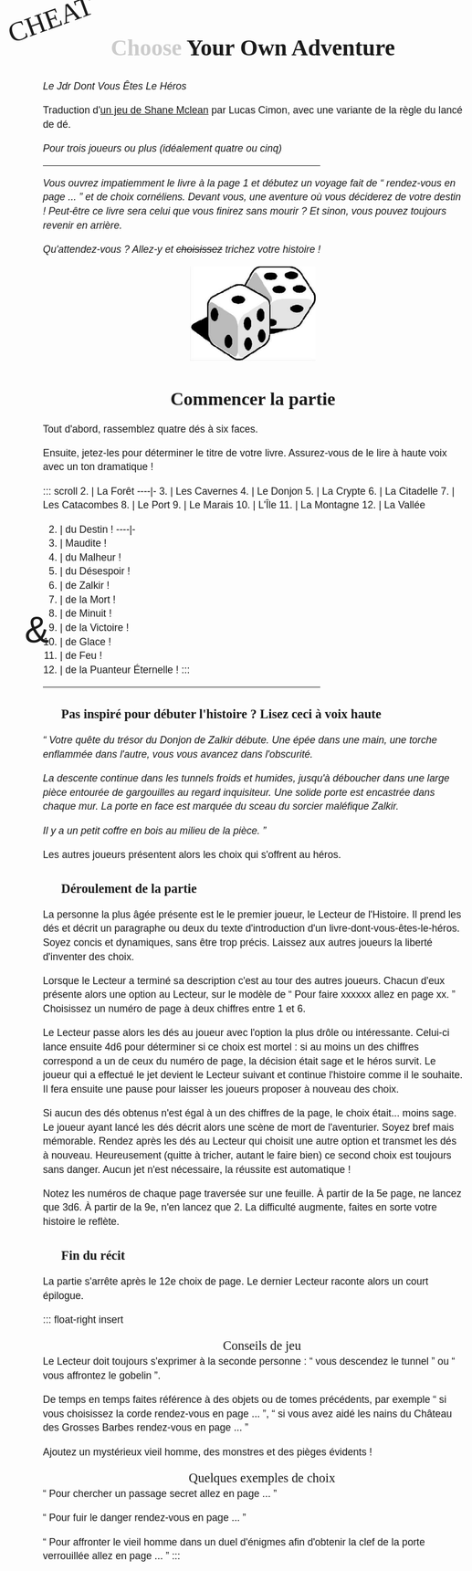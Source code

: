 # <span class="choose">Choose</span> Your Own Adventure
<div class="cheat">Cheat</div>

_Le Jdr Dont Vous Êtes Le Héros_

Traduction d'[un jeu de Shane Mclean](http://cheatyourownadventure.co.uk) par Lucas Cimon, avec une variante de la règle du lancé de dé.

_Pour trois joueurs ou plus (idéalement quatre ou cinq)_

---

_Vous ouvrez impatiemment le livre à la page 1 et débutez un voyage fait de “ rendez-vous en page ... ” et de choix cornéliens.
Devant vous, une aventure où vous déciderez de votre destin !
Peut-être ce livre sera celui que vous finirez sans mourir ?
Et sinon, vous pouvez toujours revenir en arrière._

_Qu'attendez-vous ? Allez-y et ~~choisissez~~ trichez votre histoire !_

![](dice.png)

## Commencer la partie

Tout d'abord, rassemblez quatre dés à six faces.

Ensuite, jetez-les pour déterminer le titre de votre livre.
Assurez-vous de le lire à haute voix avec un ton dramatique !

::: scroll
2.  | La Forêt
----|-
3.  | Les Cavernes
4.  | Le Donjon
5.  | La Crypte
6.  | La Citadelle
7.  | Les Catacombes
8.  | Le Port
9.  | Le Marais
10. | L'Île
11. | La Montagne
12. | La Vallée

<div class="and">&</div>

2.  | du Destin !
----|-
3.  | Maudite !
4.  | du Malheur !
5.  | du Désespoir !
6.  | de Zalkir !
7.  | de la Mort !
8.  | de Minuit !
9.  | de la Victoire !
10. | de Glace !
11. | de Feu !
12. | de la Puanteur Éternelle !
:::
---

### Pas inspiré pour débuter l'histoire ? Lisez ceci à voix haute

_“ Votre quête du trésor du Donjon de Zalkir débute.
Une épée dans une main, une torche enflammée dans l'autre, vous vous avancez dans l'obscurité._

_La descente continue dans les tunnels froids et humides, jusqu'à déboucher dans une large pièce
entourée de gargouilles au regard inquisiteur. Une solide porte est encastrée dans chaque mur.
La porte en face est marquée du sceau du sorcier maléfique Zalkir._

_Il y a un petit coffre en bois au milieu de la pièce. ”_

Les autres joueurs présentent alors les choix qui s'offrent au héros.


### Déroulement de la partie

La personne la plus âgée présente est le le premier joueur, le Lecteur de l'Histoire.
Il prend les dés et décrit un paragraphe ou deux du texte d'introduction d'un livre-dont-vous-êtes-le-héros.
Soyez concis et dynamiques, sans être trop précis. Laissez aux autres joueurs la liberté d'inventer des choix.

Lorsque le Lecteur a terminé sa description c'est au tour des autres joueurs.
Chacun d'eux présente alors une option au Lecteur, sur le modèle de
“ Pour faire xxxxxx allez en page xx. ” Choisissez un numéro de page à deux chiffres entre 1 et 6.

Le Lecteur passe alors les dés au joueur avec l'option la plus drôle ou intéressante.
Celui-ci lance ensuite 4d6 pour déterminer si ce choix est mortel :
si au moins un des chiffres correspond a un de ceux du numéro de page,
la décision était sage et le héros survit.
Le joueur qui a effectué le jet devient le Lecteur suivant et continue l'histoire comme il le souhaite.
Il fera ensuite une pause pour laisser les joueurs proposer à nouveau des choix.

Si aucun des dés obtenus n'est égal à un des chiffres de la page,
le choix était... moins sage.
Le joueur ayant lancé les dés décrit alors une scène de mort de l'aventurier.
Soyez bref mais mémorable. Rendez après les dés au Lecteur qui choisit une autre option et transmet les dés à nouveau.
Heureusement (quitte à tricher, autant le faire bien) ce second choix est toujours sans danger.
Aucun jet n'est nécessaire, la réussite est automatique !

Notez les numéros de chaque page traversée sur une feuille.
À partir de la 5e page, ne lancez que 3d6. À partir de la 9e, n'en lancez que 2.
La difficulté augmente, faites en sorte votre histoire le reflète.


### Fin du récit

La partie s'arrête après le 12e choix de page.
Le dernier Lecteur raconte alors un court épilogue.

::: float-right insert
<header class="h3">Conseils de jeu</header>
Le Lecteur doit toujours s'exprimer à la seconde personne :
“ vous descendez le tunnel ” ou “ vous affrontez le gobelin ”.

De temps en temps faites référence à des objets ou de tomes précédents,
par exemple “ si vous choisissez la corde rendez-vous en page ... ”,
“ si vous avez aidé les nains du Château des Grosses Barbes rendez-vous en page ... ”

Ajoutez un mystérieux vieil homme, des monstres et des pièges évidents !

<header class="h3">Quelques exemples de choix</header>
“ Pour chercher un passage secret allez en page ... ”

“ Pour fuir le danger rendez-vous en page ... ”

“ Pour affronter le vieil homme dans un duel d'énigmes afin d'obtenir la clef de la porte verrouillée allez en page ... ”
:::

<style type="text/css">
@font-face {
  font-family: Ringbearer;
  src: url('RINGBEARER.TTF') format('truetype');
}
@font-face {
  font-family: TampusSansITC;
  src: url('TEMPSITC.TTF') format('truetype');
}
body {
  max-width: 46rem;
  margin: 0 auto;
  padding: 0 4rem;
  font-family: Calibri,Arial,sans-serif;
  font-size: 1.1rem;
  line-height: 1.4;
}
h1, h2 {
  font-family: Ringbearer;
  font-size: 2.5rem;
  text-align: center;
}
@media print { h1 { margin: 6rem 0; } }
h2 {
  font-size: 2rem;
  margin-bottom: 0;
}
@media print { h2 { margin-top: 8rem; } }
h3, .h3 {
  font-family: Ringbearer;
  font-size: 1.4rem;
  margin-left: 2rem;
  margin-bottom: 0;
}
img {
  display: block;
  margin: 0 auto;
  max-width: 30%;
}
.scroll {
  background-image: url(scroll.png);
  background-size: cover;
  background-repeat: no-repeat;
  background-position-y: -2.5rem;
  padding: 2rem;
}
@media print {
  .scroll {
    background-position-y: -1rem;
    background-position-x: -3.5rem;
    background-size: 120%;
  }
}
table {
  padding: 2.5rem 0;
  break-inside: avoid;
}
table:first-of-type {
  float: left;
  margin-left: 9rem;
  margin-right: 3rem;
}
@media print { table:first-of-type { margin-left: 3rem; } }
table:nth-of-type(2) {
  margin-left: 3rem;
  margin-right: 3rem;
}
@media print { table:nth-of-type(2) { margin-right: 0; } }
.and {
  float: left;
  font-size: 4rem;
  margin-top: 9rem;
  margin-left: -2rem;
  margin-right: 1rem;
}
th { font-weight: normal; }
tr { text-align: left; }
hr { width: 66%; clear: both; }
section { position: relative; }
.choose { color: #ccc; }
.cheat {
  font-family: TampusSansITC;
  font-size: 3rem;
  text-transform: uppercase;
  display: inline-block;
  transform: rotate(-20deg);
  transform-origin: 50% 50%;
  position: absolute;
  top: 0;
  left: 5vw;
}
@media print { .cheat { left: 2vw; } }
.float-right {
  float: right;
  margin-left: 1rem;
}
.insert {
  border: 2px solid #444;
  padding: 0 .5rem;
}
</style>
